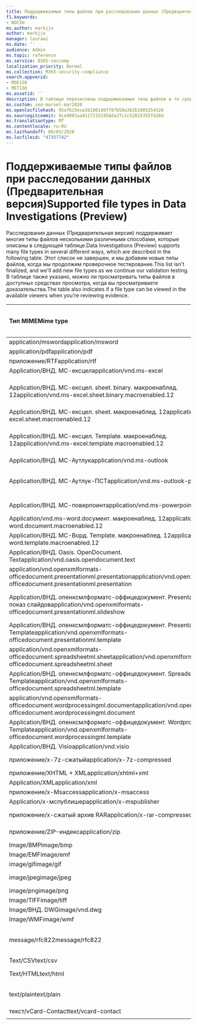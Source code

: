 ```yaml
---
title: Поддерживаемые типы файлов при расследовании данных (Предварительная версия)
f1.keywords:
- NOCSH
ms.author: markjjo
author: markjjo
manager: laurawi
ms.date: ''
audience: Admin
ms.topic: reference
ms.service: O365-seccomp
localization_priority: Normal
ms.collection: M365-security-compliance
search.appverid:
- MOE150
- MET150
ms.assetid: ''
description: В таблице перечислены поддерживаемые типы файлов и те средства просмотра, которые они могут просматривать при расследовании данных (Предварительная версия).
ms.custom: seo-marvel-mar2020
ms.openlocfilehash: 95af625ece261061d6f797b50a382b1905254326
ms.sourcegitcommit: 9ce9001aa41172152458da27c1c52825355f426d
ms.translationtype: MT
ms.contentlocale: ru-RU
ms.lasthandoff: 09/03/2020
ms.locfileid: "47357742"
---
```

# <a name="supported-file-types-in-data-investigations-preview"></a><span data-ttu-id="8cfae-103">Поддерживаемые типы файлов при расследовании данных (Предварительная версия)</span><span class="sxs-lookup"><span data-stu-id="8cfae-103">Supported file types in Data Investigations (Preview)</span></span>

<span data-ttu-id="8cfae-104">Расследования данных (Предварительная версия) поддерживает многие типы файлов несколькими различными способами, которые описаны в следующей таблице.</span><span class="sxs-lookup"><span data-stu-id="8cfae-104">Data Investigations (Preview) supports many file types in several different ways, which are described in the following table.</span></span> <span data-ttu-id="8cfae-105">Этот список не завершен, и мы добавим новые типы файлов, когда мы продолжим проверочное тестирование.</span><span class="sxs-lookup"><span data-stu-id="8cfae-105">This list isn't finalized, and we'll add new file types as we continue our validation testing.</span></span> <span data-ttu-id="8cfae-106">В таблице также указано, можно ли просматривать типы файлов в доступных средствах просмотра, когда вы просматриваете доказательства.</span><span class="sxs-lookup"><span data-stu-id="8cfae-106">The table also indicates if a file type can be viewed in the available viewers when you're reviewing evidence.</span></span>

| <span data-ttu-id="8cfae-107">Тип MIME</span><span class="sxs-lookup"><span data-stu-id="8cfae-107">Mime type</span></span> | <span data-ttu-id="8cfae-108">Класс File</span><span class="sxs-lookup"><span data-stu-id="8cfae-108">File class</span></span> | <span data-ttu-id="8cfae-109">Встроенное средство просмотра</span><span class="sxs-lookup"><span data-stu-id="8cfae-109">Native viewer</span></span> | <span data-ttu-id="8cfae-110">Средство просмотра текста</span><span class="sxs-lookup"><span data-stu-id="8cfae-110">Text viewer</span></span> | <span data-ttu-id="8cfae-111">Средство просмотра примечаний</span><span class="sxs-lookup"><span data-stu-id="8cfae-111">Annotate viewer</span></span> | <span data-ttu-id="8cfae-112">Извлечение контейнера</span><span class="sxs-lookup"><span data-stu-id="8cfae-112">Container extraction</span></span> | <span data-ttu-id="8cfae-113">Расширения</span><span class="sxs-lookup"><span data-stu-id="8cfae-113">Extensions</span></span> |
| :- | :- | :- | :- | :- | :- | :- |
| <span data-ttu-id="8cfae-114">application/msword</span><span class="sxs-lookup"><span data-stu-id="8cfae-114">application/msword</span></span> | <span data-ttu-id="8cfae-115">Документ</span><span class="sxs-lookup"><span data-stu-id="8cfae-115">Document</span></span> | <span data-ttu-id="8cfae-116">Да</span><span class="sxs-lookup"><span data-stu-id="8cfae-116">Yes</span></span> | <span data-ttu-id="8cfae-117">Да</span><span class="sxs-lookup"><span data-stu-id="8cfae-117">Yes</span></span> | <span data-ttu-id="8cfae-118">Да</span><span class="sxs-lookup"><span data-stu-id="8cfae-118">Yes</span></span> | <span data-ttu-id="8cfae-119">Нет</span><span class="sxs-lookup"><span data-stu-id="8cfae-119">No</span></span> | <span data-ttu-id="8cfae-120">. doc;. dat</span><span class="sxs-lookup"><span data-stu-id="8cfae-120">.doc; .dat</span></span> |
| <span data-ttu-id="8cfae-121">application/pdf</span><span class="sxs-lookup"><span data-stu-id="8cfae-121">application/pdf</span></span> | <span data-ttu-id="8cfae-122">Документ</span><span class="sxs-lookup"><span data-stu-id="8cfae-122">Document</span></span> | <span data-ttu-id="8cfae-123">Да</span><span class="sxs-lookup"><span data-stu-id="8cfae-123">Yes</span></span> | <span data-ttu-id="8cfae-124">Да</span><span class="sxs-lookup"><span data-stu-id="8cfae-124">Yes</span></span> | <span data-ttu-id="8cfae-125">Да</span><span class="sxs-lookup"><span data-stu-id="8cfae-125">Yes</span></span> | <span data-ttu-id="8cfae-126">Нет</span><span class="sxs-lookup"><span data-stu-id="8cfae-126">No</span></span> | <span data-ttu-id="8cfae-127">PDF</span><span class="sxs-lookup"><span data-stu-id="8cfae-127">.pdf</span></span> |
| <span data-ttu-id="8cfae-128">приложение/RTF</span><span class="sxs-lookup"><span data-stu-id="8cfae-128">application/rtf</span></span> | <span data-ttu-id="8cfae-129">Документ</span><span class="sxs-lookup"><span data-stu-id="8cfae-129">Document</span></span> | <span data-ttu-id="8cfae-130">Да</span><span class="sxs-lookup"><span data-stu-id="8cfae-130">Yes</span></span> | <span data-ttu-id="8cfae-131">Да</span><span class="sxs-lookup"><span data-stu-id="8cfae-131">Yes</span></span> | <span data-ttu-id="8cfae-132">Да</span><span class="sxs-lookup"><span data-stu-id="8cfae-132">Yes</span></span> | <span data-ttu-id="8cfae-133">Нет</span><span class="sxs-lookup"><span data-stu-id="8cfae-133">No</span></span> | <span data-ttu-id="8cfae-134">RTF;. гостей</span><span class="sxs-lookup"><span data-stu-id="8cfae-134">.rtf;.doc</span></span> |
| <span data-ttu-id="8cfae-135">Application/ВНД. МС-ексцел</span><span class="sxs-lookup"><span data-stu-id="8cfae-135">application/vnd.ms-excel</span></span> | <span data-ttu-id="8cfae-136">Документ</span><span class="sxs-lookup"><span data-stu-id="8cfae-136">Document</span></span> | <span data-ttu-id="8cfae-137">Да</span><span class="sxs-lookup"><span data-stu-id="8cfae-137">Yes</span></span> | <span data-ttu-id="8cfae-138">Да</span><span class="sxs-lookup"><span data-stu-id="8cfae-138">Yes</span></span> | <span data-ttu-id="8cfae-139">Да</span><span class="sxs-lookup"><span data-stu-id="8cfae-139">Yes</span></span> | <span data-ttu-id="8cfae-140">Нет</span><span class="sxs-lookup"><span data-stu-id="8cfae-140">No</span></span> | <span data-ttu-id="8cfae-141">XLS; dat</span><span class="sxs-lookup"><span data-stu-id="8cfae-141">.xls; .dat</span></span> |
| <span data-ttu-id="8cfae-142">Application/ВНД. МС-ексцел. sheet. binary. макроенаблед. 12</span><span class="sxs-lookup"><span data-stu-id="8cfae-142">application/vnd.ms-excel.sheet.binary.macroenabled.12</span></span> | <span data-ttu-id="8cfae-143">Производительность и формат открытого документа</span><span class="sxs-lookup"><span data-stu-id="8cfae-143">Productivity / Open Document Format</span></span> | <span data-ttu-id="8cfae-144">Да</span><span class="sxs-lookup"><span data-stu-id="8cfae-144">Yes</span></span> | <span data-ttu-id="8cfae-145">Да</span><span class="sxs-lookup"><span data-stu-id="8cfae-145">Yes</span></span> | <span data-ttu-id="8cfae-146">Нет</span><span class="sxs-lookup"><span data-stu-id="8cfae-146">No</span></span> | <span data-ttu-id="8cfae-147">Нет</span><span class="sxs-lookup"><span data-stu-id="8cfae-147">No</span></span> | <span data-ttu-id="8cfae-148">. xlsb</span><span class="sxs-lookup"><span data-stu-id="8cfae-148">.xlsb</span></span> |
| <span data-ttu-id="8cfae-149">Application/ВНД. МС-ексцел. sheet. макроенаблед. 12</span><span class="sxs-lookup"><span data-stu-id="8cfae-149">application/vnd.ms-excel.sheet.macroenabled.12</span></span> | <span data-ttu-id="8cfae-150">Документ</span><span class="sxs-lookup"><span data-stu-id="8cfae-150">Document</span></span> | <span data-ttu-id="8cfae-151">Да</span><span class="sxs-lookup"><span data-stu-id="8cfae-151">Yes</span></span> | <span data-ttu-id="8cfae-152">Да</span><span class="sxs-lookup"><span data-stu-id="8cfae-152">Yes</span></span> | <span data-ttu-id="8cfae-153">Да</span><span class="sxs-lookup"><span data-stu-id="8cfae-153">Yes</span></span> | <span data-ttu-id="8cfae-154">Нет</span><span class="sxs-lookup"><span data-stu-id="8cfae-154">No</span></span> | <span data-ttu-id="8cfae-155">. xlsm</span><span class="sxs-lookup"><span data-stu-id="8cfae-155">.xlsm</span></span> |
| <span data-ttu-id="8cfae-156">Application/ВНД. МС-ексцел. Template. макроенаблед. 12</span><span class="sxs-lookup"><span data-stu-id="8cfae-156">application/vnd.ms-excel.template.macroenabled.12</span></span> | <span data-ttu-id="8cfae-157">Производительность и формат открытого документа</span><span class="sxs-lookup"><span data-stu-id="8cfae-157">Productivity / Open Document Format</span></span> | <span data-ttu-id="8cfae-158">Нет</span><span class="sxs-lookup"><span data-stu-id="8cfae-158">No</span></span> | <span data-ttu-id="8cfae-159">Да</span><span class="sxs-lookup"><span data-stu-id="8cfae-159">Yes</span></span> | <span data-ttu-id="8cfae-160">Нет</span><span class="sxs-lookup"><span data-stu-id="8cfae-160">No</span></span> | <span data-ttu-id="8cfae-161">Нет</span><span class="sxs-lookup"><span data-stu-id="8cfae-161">No</span></span> | <span data-ttu-id="8cfae-162">. xltm</span><span class="sxs-lookup"><span data-stu-id="8cfae-162">.xltm</span></span> |
| <span data-ttu-id="8cfae-163">Application/ВНД. МС-Аутлук</span><span class="sxs-lookup"><span data-stu-id="8cfae-163">application/vnd.ms-outlook</span></span> | <span data-ttu-id="8cfae-164">Эффективность</span><span class="sxs-lookup"><span data-stu-id="8cfae-164">Productivity</span></span> | <span data-ttu-id="8cfae-165">Нет</span><span class="sxs-lookup"><span data-stu-id="8cfae-165">No</span></span> | <span data-ttu-id="8cfae-166">Нет</span><span class="sxs-lookup"><span data-stu-id="8cfae-166">No</span></span> | <span data-ttu-id="8cfae-167">Нет</span><span class="sxs-lookup"><span data-stu-id="8cfae-167">No</span></span> | <span data-ttu-id="8cfae-168">Нет</span><span class="sxs-lookup"><span data-stu-id="8cfae-168">No</span></span> | <span data-ttu-id="8cfae-169">. MSG</span><span class="sxs-lookup"><span data-stu-id="8cfae-169">.msg</span></span> |
| <span data-ttu-id="8cfae-170">Application/ВНД. МС-Аутлук-ПСТ</span><span class="sxs-lookup"><span data-stu-id="8cfae-170">application/vnd.ms-outlook-pst</span></span> | <span data-ttu-id="8cfae-171">Производительность и совместная работа</span><span class="sxs-lookup"><span data-stu-id="8cfae-171">Productivity / Collaboration</span></span> | <span data-ttu-id="8cfae-172">Нет</span><span class="sxs-lookup"><span data-stu-id="8cfae-172">No</span></span> | <span data-ttu-id="8cfae-173">Нет</span><span class="sxs-lookup"><span data-stu-id="8cfae-173">No</span></span> | <span data-ttu-id="8cfae-174">Нет</span><span class="sxs-lookup"><span data-stu-id="8cfae-174">No</span></span> | <span data-ttu-id="8cfae-175">Да</span><span class="sxs-lookup"><span data-stu-id="8cfae-175">Yes</span></span> | <span data-ttu-id="8cfae-176">PST-файл</span><span class="sxs-lookup"><span data-stu-id="8cfae-176">.pst</span></span> |
| <span data-ttu-id="8cfae-177">Application/ВНД. МС-поверпоинт</span><span class="sxs-lookup"><span data-stu-id="8cfae-177">application/vnd.ms-powerpoint</span></span> | <span data-ttu-id="8cfae-178">Документ</span><span class="sxs-lookup"><span data-stu-id="8cfae-178">Document</span></span> | <span data-ttu-id="8cfae-179">Да</span><span class="sxs-lookup"><span data-stu-id="8cfae-179">Yes</span></span> | <span data-ttu-id="8cfae-180">Да</span><span class="sxs-lookup"><span data-stu-id="8cfae-180">Yes</span></span> | <span data-ttu-id="8cfae-181">Да</span><span class="sxs-lookup"><span data-stu-id="8cfae-181">Yes</span></span> | <span data-ttu-id="8cfae-182">Нет</span><span class="sxs-lookup"><span data-stu-id="8cfae-182">No</span></span> | <span data-ttu-id="8cfae-183">PPT; PPS;. Pot</span><span class="sxs-lookup"><span data-stu-id="8cfae-183">.ppt; .pps;.pot</span></span> |
| <span data-ttu-id="8cfae-184">Application/vnd.ms-word.docумент. макроенаблед. 12</span><span class="sxs-lookup"><span data-stu-id="8cfae-184">application/vnd.ms-word.document.macroenabled.12</span></span> | <span data-ttu-id="8cfae-185">Документ</span><span class="sxs-lookup"><span data-stu-id="8cfae-185">Document</span></span> | <span data-ttu-id="8cfae-186">Да</span><span class="sxs-lookup"><span data-stu-id="8cfae-186">Yes</span></span> | <span data-ttu-id="8cfae-187">Да</span><span class="sxs-lookup"><span data-stu-id="8cfae-187">Yes</span></span> | <span data-ttu-id="8cfae-188">Да</span><span class="sxs-lookup"><span data-stu-id="8cfae-188">Yes</span></span> | <span data-ttu-id="8cfae-189">Нет</span><span class="sxs-lookup"><span data-stu-id="8cfae-189">No</span></span> | <span data-ttu-id="8cfae-190">DOCM</span><span class="sxs-lookup"><span data-stu-id="8cfae-190">.docm</span></span> |
| <span data-ttu-id="8cfae-191">Application/ВНД. МС-Ворд. Template. макроенаблед. 12</span><span class="sxs-lookup"><span data-stu-id="8cfae-191">application/vnd.ms-word.template.macroenabled.12</span></span> | <span data-ttu-id="8cfae-192">Документ</span><span class="sxs-lookup"><span data-stu-id="8cfae-192">Document</span></span> | <span data-ttu-id="8cfae-193">Да</span><span class="sxs-lookup"><span data-stu-id="8cfae-193">Yes</span></span> | <span data-ttu-id="8cfae-194">Да</span><span class="sxs-lookup"><span data-stu-id="8cfae-194">Yes</span></span> | <span data-ttu-id="8cfae-195">Да</span><span class="sxs-lookup"><span data-stu-id="8cfae-195">Yes</span></span> | <span data-ttu-id="8cfae-196">Нет</span><span class="sxs-lookup"><span data-stu-id="8cfae-196">No</span></span> | <span data-ttu-id="8cfae-197">. dotm</span><span class="sxs-lookup"><span data-stu-id="8cfae-197">.dotm</span></span> |
| <span data-ttu-id="8cfae-198">Application/ВНД. Oasis. OpenDocument. Text</span><span class="sxs-lookup"><span data-stu-id="8cfae-198">application/vnd.oasis.opendocument.text</span></span> | <span data-ttu-id="8cfae-199">Документ</span><span class="sxs-lookup"><span data-stu-id="8cfae-199">Document</span></span> | <span data-ttu-id="8cfae-200">Да</span><span class="sxs-lookup"><span data-stu-id="8cfae-200">Yes</span></span> | <span data-ttu-id="8cfae-201">Да</span><span class="sxs-lookup"><span data-stu-id="8cfae-201">Yes</span></span> | <span data-ttu-id="8cfae-202">Да</span><span class="sxs-lookup"><span data-stu-id="8cfae-202">Yes</span></span> | <span data-ttu-id="8cfae-203">Нет</span><span class="sxs-lookup"><span data-stu-id="8cfae-203">No</span></span> | <span data-ttu-id="8cfae-204">Detection</span><span class="sxs-lookup"><span data-stu-id="8cfae-204">.odt;</span></span>  |
| <span data-ttu-id="8cfae-205">application/vnd.openxmlformats-officedocument.presentationml.presentation</span><span class="sxs-lookup"><span data-stu-id="8cfae-205">application/vnd.openxmlformats-officedocument.presentationml.presentation</span></span> | <span data-ttu-id="8cfae-206">Документ</span><span class="sxs-lookup"><span data-stu-id="8cfae-206">Document</span></span> | <span data-ttu-id="8cfae-207">Да</span><span class="sxs-lookup"><span data-stu-id="8cfae-207">Yes</span></span> | <span data-ttu-id="8cfae-208">Да</span><span class="sxs-lookup"><span data-stu-id="8cfae-208">Yes</span></span> | <span data-ttu-id="8cfae-209">Да</span><span class="sxs-lookup"><span data-stu-id="8cfae-209">Yes</span></span> | <span data-ttu-id="8cfae-210">Нет</span><span class="sxs-lookup"><span data-stu-id="8cfae-210">No</span></span> | <span data-ttu-id="8cfae-211">PPTX</span><span class="sxs-lookup"><span data-stu-id="8cfae-211">.pptx</span></span> |
| <span data-ttu-id="8cfae-212">Application/ВНД. опенксмлформатс-оффицедокумент. PresentationML. показ слайдов</span><span class="sxs-lookup"><span data-stu-id="8cfae-212">application/vnd.openxmlformats-officedocument.presentationml.slideshow</span></span> | <span data-ttu-id="8cfae-213">Производительность и формат открытого документа</span><span class="sxs-lookup"><span data-stu-id="8cfae-213">Productivity / Open Document Format</span></span> | <span data-ttu-id="8cfae-214">Да</span><span class="sxs-lookup"><span data-stu-id="8cfae-214">Yes</span></span> | <span data-ttu-id="8cfae-215">Да</span><span class="sxs-lookup"><span data-stu-id="8cfae-215">Yes</span></span> | <span data-ttu-id="8cfae-216">Да</span><span class="sxs-lookup"><span data-stu-id="8cfae-216">Yes</span></span> | <span data-ttu-id="8cfae-217">Нет</span><span class="sxs-lookup"><span data-stu-id="8cfae-217">No</span></span> | <span data-ttu-id="8cfae-218">. ppsx</span><span class="sxs-lookup"><span data-stu-id="8cfae-218">.ppsx</span></span> |
| <span data-ttu-id="8cfae-219">Application/ВНД. опенксмлформатс-оффицедокумент. PresentationML. Template</span><span class="sxs-lookup"><span data-stu-id="8cfae-219">application/vnd.openxmlformats-officedocument.presentationml.template</span></span> | <span data-ttu-id="8cfae-220">Документ</span><span class="sxs-lookup"><span data-stu-id="8cfae-220">Document</span></span> | <span data-ttu-id="8cfae-221">Да</span><span class="sxs-lookup"><span data-stu-id="8cfae-221">Yes</span></span> | <span data-ttu-id="8cfae-222">Да</span><span class="sxs-lookup"><span data-stu-id="8cfae-222">Yes</span></span> | <span data-ttu-id="8cfae-223">Да</span><span class="sxs-lookup"><span data-stu-id="8cfae-223">Yes</span></span> | <span data-ttu-id="8cfae-224">Нет</span><span class="sxs-lookup"><span data-stu-id="8cfae-224">No</span></span> | <span data-ttu-id="8cfae-225">. potx</span><span class="sxs-lookup"><span data-stu-id="8cfae-225">.potx</span></span> |
| <span data-ttu-id="8cfae-226">application/vnd.openxmlformats-officedocument.spreadsheetml.sheet</span><span class="sxs-lookup"><span data-stu-id="8cfae-226">application/vnd.openxmlformats-officedocument.spreadsheetml.sheet</span></span> | <span data-ttu-id="8cfae-227">Документ</span><span class="sxs-lookup"><span data-stu-id="8cfae-227">Document</span></span> | <span data-ttu-id="8cfae-228">Да</span><span class="sxs-lookup"><span data-stu-id="8cfae-228">Yes</span></span> | <span data-ttu-id="8cfae-229">Да</span><span class="sxs-lookup"><span data-stu-id="8cfae-229">Yes</span></span> | <span data-ttu-id="8cfae-230">Да</span><span class="sxs-lookup"><span data-stu-id="8cfae-230">Yes</span></span> | <span data-ttu-id="8cfae-231">Нет</span><span class="sxs-lookup"><span data-stu-id="8cfae-231">No</span></span> | <span data-ttu-id="8cfae-232">XLSX</span><span class="sxs-lookup"><span data-stu-id="8cfae-232">.xlsx</span></span> |
| <span data-ttu-id="8cfae-233">Application/ВНД. опенксмлформатс-оффицедокумент. SpreadsheetML. Template</span><span class="sxs-lookup"><span data-stu-id="8cfae-233">application/vnd.openxmlformats-officedocument.spreadsheetml.template</span></span> | <span data-ttu-id="8cfae-234">Документ</span><span class="sxs-lookup"><span data-stu-id="8cfae-234">Document</span></span> | <span data-ttu-id="8cfae-235">Да</span><span class="sxs-lookup"><span data-stu-id="8cfae-235">Yes</span></span> | <span data-ttu-id="8cfae-236">Да</span><span class="sxs-lookup"><span data-stu-id="8cfae-236">Yes</span></span> | <span data-ttu-id="8cfae-237">Да</span><span class="sxs-lookup"><span data-stu-id="8cfae-237">Yes</span></span> | <span data-ttu-id="8cfae-238">Нет</span><span class="sxs-lookup"><span data-stu-id="8cfae-238">No</span></span> | <span data-ttu-id="8cfae-239">. xltx</span><span class="sxs-lookup"><span data-stu-id="8cfae-239">.xltx</span></span> |
| <span data-ttu-id="8cfae-240">application/vnd.openxmlformats-officedocument.wordprocessingml.document</span><span class="sxs-lookup"><span data-stu-id="8cfae-240">application/vnd.openxmlformats-officedocument.wordprocessingml.document</span></span> | <span data-ttu-id="8cfae-241">Документ</span><span class="sxs-lookup"><span data-stu-id="8cfae-241">Document</span></span> | <span data-ttu-id="8cfae-242">Да</span><span class="sxs-lookup"><span data-stu-id="8cfae-242">Yes</span></span> | <span data-ttu-id="8cfae-243">Да</span><span class="sxs-lookup"><span data-stu-id="8cfae-243">Yes</span></span> | <span data-ttu-id="8cfae-244">Да</span><span class="sxs-lookup"><span data-stu-id="8cfae-244">Yes</span></span> | <span data-ttu-id="8cfae-245">Нет</span><span class="sxs-lookup"><span data-stu-id="8cfae-245">No</span></span> | <span data-ttu-id="8cfae-246">DOCX</span><span class="sxs-lookup"><span data-stu-id="8cfae-246">.docx</span></span> |
| <span data-ttu-id="8cfae-247">Application/ВНД. опенксмлформатс-оффицедокумент. WordprocessingML. Template</span><span class="sxs-lookup"><span data-stu-id="8cfae-247">application/vnd.openxmlformats-officedocument.wordprocessingml.template</span></span> | <span data-ttu-id="8cfae-248">Документ</span><span class="sxs-lookup"><span data-stu-id="8cfae-248">Document</span></span> | <span data-ttu-id="8cfae-249">Да</span><span class="sxs-lookup"><span data-stu-id="8cfae-249">Yes</span></span> | <span data-ttu-id="8cfae-250">Да</span><span class="sxs-lookup"><span data-stu-id="8cfae-250">Yes</span></span> | <span data-ttu-id="8cfae-251">Да</span><span class="sxs-lookup"><span data-stu-id="8cfae-251">Yes</span></span> | <span data-ttu-id="8cfae-252">Нет</span><span class="sxs-lookup"><span data-stu-id="8cfae-252">No</span></span> | <span data-ttu-id="8cfae-253">. dotx</span><span class="sxs-lookup"><span data-stu-id="8cfae-253">.dotx</span></span> |
| <span data-ttu-id="8cfae-254">Application/ВНД. Visio</span><span class="sxs-lookup"><span data-stu-id="8cfae-254">application/vnd.visio</span></span> | <span data-ttu-id="8cfae-255">Документ</span><span class="sxs-lookup"><span data-stu-id="8cfae-255">Document</span></span> | <span data-ttu-id="8cfae-256">Да</span><span class="sxs-lookup"><span data-stu-id="8cfae-256">Yes</span></span> | <span data-ttu-id="8cfae-257">Да</span><span class="sxs-lookup"><span data-stu-id="8cfae-257">Yes</span></span> | <span data-ttu-id="8cfae-258">Да</span><span class="sxs-lookup"><span data-stu-id="8cfae-258">Yes</span></span> | <span data-ttu-id="8cfae-259">Нет</span><span class="sxs-lookup"><span data-stu-id="8cfae-259">No</span></span> | <span data-ttu-id="8cfae-260">. VSD</span><span class="sxs-lookup"><span data-stu-id="8cfae-260">.vsd</span></span> |
| <span data-ttu-id="8cfae-261">приложение/x-7z-сжатый</span><span class="sxs-lookup"><span data-stu-id="8cfae-261">application/x-7z-compressed</span></span> | <span data-ttu-id="8cfae-262">Архив/контейнер</span><span class="sxs-lookup"><span data-stu-id="8cfae-262">Archive / Container</span></span> | <span data-ttu-id="8cfae-263">Нет</span><span class="sxs-lookup"><span data-stu-id="8cfae-263">No</span></span> | <span data-ttu-id="8cfae-264">Нет</span><span class="sxs-lookup"><span data-stu-id="8cfae-264">No</span></span> | <span data-ttu-id="8cfae-265">Нет</span><span class="sxs-lookup"><span data-stu-id="8cfae-265">No</span></span> | <span data-ttu-id="8cfae-266">Да</span><span class="sxs-lookup"><span data-stu-id="8cfae-266">Yes</span></span> | <span data-ttu-id="8cfae-267">.7z</span><span class="sxs-lookup"><span data-stu-id="8cfae-267">.7z</span></span> |
| <span data-ttu-id="8cfae-268">приложение/XHTML + XML</span><span class="sxs-lookup"><span data-stu-id="8cfae-268">application/xhtml+xml</span></span> | <span data-ttu-id="8cfae-269">Документ</span><span class="sxs-lookup"><span data-stu-id="8cfae-269">Document</span></span> | <span data-ttu-id="8cfae-270">Да</span><span class="sxs-lookup"><span data-stu-id="8cfae-270">Yes</span></span> | <span data-ttu-id="8cfae-271">Да</span><span class="sxs-lookup"><span data-stu-id="8cfae-271">Yes</span></span> | <span data-ttu-id="8cfae-272">Да</span><span class="sxs-lookup"><span data-stu-id="8cfae-272">Yes</span></span> | <span data-ttu-id="8cfae-273">Нет</span><span class="sxs-lookup"><span data-stu-id="8cfae-273">No</span></span> | <span data-ttu-id="8cfae-274">. XHTML</span><span class="sxs-lookup"><span data-stu-id="8cfae-274">.xhtml</span></span> |
| <span data-ttu-id="8cfae-275">Application/XML</span><span class="sxs-lookup"><span data-stu-id="8cfae-275">application/xml</span></span> | <span data-ttu-id="8cfae-276">Документ</span><span class="sxs-lookup"><span data-stu-id="8cfae-276">Document</span></span> | <span data-ttu-id="8cfae-277">Да</span><span class="sxs-lookup"><span data-stu-id="8cfae-277">Yes</span></span> | <span data-ttu-id="8cfae-278">Да</span><span class="sxs-lookup"><span data-stu-id="8cfae-278">Yes</span></span> | <span data-ttu-id="8cfae-279">Да</span><span class="sxs-lookup"><span data-stu-id="8cfae-279">Yes</span></span> | <span data-ttu-id="8cfae-280">Нет</span><span class="sxs-lookup"><span data-stu-id="8cfae-280">No</span></span> | <span data-ttu-id="8cfae-281">. XML</span><span class="sxs-lookup"><span data-stu-id="8cfae-281">.xml</span></span> |
| <span data-ttu-id="8cfae-282">приложение/x-Msaccess</span><span class="sxs-lookup"><span data-stu-id="8cfae-282">application/x-msaccess</span></span> | <span data-ttu-id="8cfae-283">Документ</span><span class="sxs-lookup"><span data-stu-id="8cfae-283">Document</span></span> | <span data-ttu-id="8cfae-284">Да</span><span class="sxs-lookup"><span data-stu-id="8cfae-284">Yes</span></span> | <span data-ttu-id="8cfae-285">Да</span><span class="sxs-lookup"><span data-stu-id="8cfae-285">Yes</span></span> | <span data-ttu-id="8cfae-286">Да</span><span class="sxs-lookup"><span data-stu-id="8cfae-286">Yes</span></span> | <span data-ttu-id="8cfae-287">Нет</span><span class="sxs-lookup"><span data-stu-id="8cfae-287">No</span></span> | <span data-ttu-id="8cfae-288">. mdb</span><span class="sxs-lookup"><span data-stu-id="8cfae-288">.mdb</span></span> |
| <span data-ttu-id="8cfae-289">Application/x-мспублишер</span><span class="sxs-lookup"><span data-stu-id="8cfae-289">application/x-mspublisher</span></span> | <span data-ttu-id="8cfae-290">Документ</span><span class="sxs-lookup"><span data-stu-id="8cfae-290">Document</span></span> | <span data-ttu-id="8cfae-291">Да</span><span class="sxs-lookup"><span data-stu-id="8cfae-291">Yes</span></span> | <span data-ttu-id="8cfae-292">Да</span><span class="sxs-lookup"><span data-stu-id="8cfae-292">Yes</span></span> | <span data-ttu-id="8cfae-293">Да</span><span class="sxs-lookup"><span data-stu-id="8cfae-293">Yes</span></span> | <span data-ttu-id="8cfae-294">Нет</span><span class="sxs-lookup"><span data-stu-id="8cfae-294">No</span></span> | <span data-ttu-id="8cfae-295">. pub</span><span class="sxs-lookup"><span data-stu-id="8cfae-295">.pub</span></span> |
| <span data-ttu-id="8cfae-296">приложение/x-сжатый архив RAR</span><span class="sxs-lookup"><span data-stu-id="8cfae-296">application/x-rar-compressed</span></span> | <span data-ttu-id="8cfae-297">Архив/контейнер</span><span class="sxs-lookup"><span data-stu-id="8cfae-297">Archive / Container</span></span> | <span data-ttu-id="8cfae-298">Нет</span><span class="sxs-lookup"><span data-stu-id="8cfae-298">No</span></span> | <span data-ttu-id="8cfae-299">Нет</span><span class="sxs-lookup"><span data-stu-id="8cfae-299">No</span></span> | <span data-ttu-id="8cfae-300">Нет</span><span class="sxs-lookup"><span data-stu-id="8cfae-300">No</span></span> | <span data-ttu-id="8cfae-301">Да</span><span class="sxs-lookup"><span data-stu-id="8cfae-301">Yes</span></span> | <span data-ttu-id="8cfae-302">. rar</span><span class="sxs-lookup"><span data-stu-id="8cfae-302">.rar</span></span> |
| <span data-ttu-id="8cfae-303">приложение/ZIP-индекс</span><span class="sxs-lookup"><span data-stu-id="8cfae-303">application/zip</span></span> | <span data-ttu-id="8cfae-304">Архив/контейнер</span><span class="sxs-lookup"><span data-stu-id="8cfae-304">Archive / Container</span></span> | <span data-ttu-id="8cfae-305">Нет</span><span class="sxs-lookup"><span data-stu-id="8cfae-305">No</span></span> | <span data-ttu-id="8cfae-306">Нет</span><span class="sxs-lookup"><span data-stu-id="8cfae-306">No</span></span> | <span data-ttu-id="8cfae-307">Нет</span><span class="sxs-lookup"><span data-stu-id="8cfae-307">No</span></span> | <span data-ttu-id="8cfae-308">Да</span><span class="sxs-lookup"><span data-stu-id="8cfae-308">Yes</span></span> | <span data-ttu-id="8cfae-309">ZIP</span><span class="sxs-lookup"><span data-stu-id="8cfae-309">.zip</span></span> |
| <span data-ttu-id="8cfae-310">Image/BMP</span><span class="sxs-lookup"><span data-stu-id="8cfae-310">image/bmp</span></span> | <span data-ttu-id="8cfae-311">Изображение</span><span class="sxs-lookup"><span data-stu-id="8cfae-311">Image</span></span> | <span data-ttu-id="8cfae-312">Да</span><span class="sxs-lookup"><span data-stu-id="8cfae-312">Yes</span></span> | <span data-ttu-id="8cfae-313">Да</span><span class="sxs-lookup"><span data-stu-id="8cfae-313">Yes</span></span> | <span data-ttu-id="8cfae-314">Да</span><span class="sxs-lookup"><span data-stu-id="8cfae-314">Yes</span></span> | <span data-ttu-id="8cfae-315">Нет</span><span class="sxs-lookup"><span data-stu-id="8cfae-315">No</span></span> | <span data-ttu-id="8cfae-316">BMP</span><span class="sxs-lookup"><span data-stu-id="8cfae-316">.bmp</span></span> |
| <span data-ttu-id="8cfae-317">Image/EMF</span><span class="sxs-lookup"><span data-stu-id="8cfae-317">image/emf</span></span> | <span data-ttu-id="8cfae-318">Изображение</span><span class="sxs-lookup"><span data-stu-id="8cfae-318">Image</span></span> | <span data-ttu-id="8cfae-319">Да</span><span class="sxs-lookup"><span data-stu-id="8cfae-319">Yes</span></span> | <span data-ttu-id="8cfae-320">Да</span><span class="sxs-lookup"><span data-stu-id="8cfae-320">Yes</span></span> | <span data-ttu-id="8cfae-321">Да</span><span class="sxs-lookup"><span data-stu-id="8cfae-321">Yes</span></span> | <span data-ttu-id="8cfae-322">Нет</span><span class="sxs-lookup"><span data-stu-id="8cfae-322">No</span></span> | <span data-ttu-id="8cfae-323">EMF</span><span class="sxs-lookup"><span data-stu-id="8cfae-323">.emf</span></span> |
| <span data-ttu-id="8cfae-324">image/gif</span><span class="sxs-lookup"><span data-stu-id="8cfae-324">image/gif</span></span> | <span data-ttu-id="8cfae-325">Документ</span><span class="sxs-lookup"><span data-stu-id="8cfae-325">Document</span></span> | <span data-ttu-id="8cfae-326">Да</span><span class="sxs-lookup"><span data-stu-id="8cfae-326">Yes</span></span> | <span data-ttu-id="8cfae-327">Да</span><span class="sxs-lookup"><span data-stu-id="8cfae-327">Yes</span></span> | <span data-ttu-id="8cfae-328">Да</span><span class="sxs-lookup"><span data-stu-id="8cfae-328">Yes</span></span> | <span data-ttu-id="8cfae-329">Нет</span><span class="sxs-lookup"><span data-stu-id="8cfae-329">No</span></span> | <span data-ttu-id="8cfae-330">GIF</span><span class="sxs-lookup"><span data-stu-id="8cfae-330">.gif</span></span> |
| <span data-ttu-id="8cfae-331">image/jpeg</span><span class="sxs-lookup"><span data-stu-id="8cfae-331">image/jpeg</span></span> | <span data-ttu-id="8cfae-332">Изображение</span><span class="sxs-lookup"><span data-stu-id="8cfae-332">Image</span></span> | <span data-ttu-id="8cfae-333">Да</span><span class="sxs-lookup"><span data-stu-id="8cfae-333">Yes</span></span> | <span data-ttu-id="8cfae-334">Да</span><span class="sxs-lookup"><span data-stu-id="8cfae-334">Yes</span></span> | <span data-ttu-id="8cfae-335">Да</span><span class="sxs-lookup"><span data-stu-id="8cfae-335">Yes</span></span> | <span data-ttu-id="8cfae-336">Нет</span><span class="sxs-lookup"><span data-stu-id="8cfae-336">No</span></span> | <span data-ttu-id="8cfae-337">JPG;. JPEG;. dat;. жпгт</span><span class="sxs-lookup"><span data-stu-id="8cfae-337">.jpg; .jpeg; .dat;.jpgt</span></span> |
| <span data-ttu-id="8cfae-338">image/png</span><span class="sxs-lookup"><span data-stu-id="8cfae-338">image/png</span></span> | <span data-ttu-id="8cfae-339">Изображение</span><span class="sxs-lookup"><span data-stu-id="8cfae-339">Image</span></span> | <span data-ttu-id="8cfae-340">Да</span><span class="sxs-lookup"><span data-stu-id="8cfae-340">Yes</span></span> | <span data-ttu-id="8cfae-341">Да</span><span class="sxs-lookup"><span data-stu-id="8cfae-341">Yes</span></span> | <span data-ttu-id="8cfae-342">Да</span><span class="sxs-lookup"><span data-stu-id="8cfae-342">Yes</span></span> | <span data-ttu-id="8cfae-343">Нет</span><span class="sxs-lookup"><span data-stu-id="8cfae-343">No</span></span> | <span data-ttu-id="8cfae-344">PNG</span><span class="sxs-lookup"><span data-stu-id="8cfae-344">.png</span></span> |
| <span data-ttu-id="8cfae-345">Image/TIFF</span><span class="sxs-lookup"><span data-stu-id="8cfae-345">image/tiff</span></span> | <span data-ttu-id="8cfae-346">Изображение</span><span class="sxs-lookup"><span data-stu-id="8cfae-346">Image</span></span> | <span data-ttu-id="8cfae-347">Да</span><span class="sxs-lookup"><span data-stu-id="8cfae-347">Yes</span></span> | <span data-ttu-id="8cfae-348">Да</span><span class="sxs-lookup"><span data-stu-id="8cfae-348">Yes</span></span> | <span data-ttu-id="8cfae-349">Да</span><span class="sxs-lookup"><span data-stu-id="8cfae-349">Yes</span></span> | <span data-ttu-id="8cfae-350">Нет</span><span class="sxs-lookup"><span data-stu-id="8cfae-350">No</span></span> | <span data-ttu-id="8cfae-351">TIF</span><span class="sxs-lookup"><span data-stu-id="8cfae-351">.tif</span></span> |
| <span data-ttu-id="8cfae-352">Image/ВНД. DWG</span><span class="sxs-lookup"><span data-stu-id="8cfae-352">image/vnd.dwg</span></span> | <span data-ttu-id="8cfae-353">Документ</span><span class="sxs-lookup"><span data-stu-id="8cfae-353">Document</span></span> | <span data-ttu-id="8cfae-354">Да</span><span class="sxs-lookup"><span data-stu-id="8cfae-354">Yes</span></span> | <span data-ttu-id="8cfae-355">Да</span><span class="sxs-lookup"><span data-stu-id="8cfae-355">Yes</span></span> | <span data-ttu-id="8cfae-356">Да</span><span class="sxs-lookup"><span data-stu-id="8cfae-356">Yes</span></span> | <span data-ttu-id="8cfae-357">Нет</span><span class="sxs-lookup"><span data-stu-id="8cfae-357">No</span></span> | <span data-ttu-id="8cfae-358">. DWG;. DXF</span><span class="sxs-lookup"><span data-stu-id="8cfae-358">.dwg;.dxf;</span></span> |
| <span data-ttu-id="8cfae-359">Image/WMF</span><span class="sxs-lookup"><span data-stu-id="8cfae-359">image/wmf</span></span> | <span data-ttu-id="8cfae-360">Документ</span><span class="sxs-lookup"><span data-stu-id="8cfae-360">Document</span></span> | <span data-ttu-id="8cfae-361">Да</span><span class="sxs-lookup"><span data-stu-id="8cfae-361">Yes</span></span> | <span data-ttu-id="8cfae-362">Да</span><span class="sxs-lookup"><span data-stu-id="8cfae-362">Yes</span></span> | <span data-ttu-id="8cfae-363">Да</span><span class="sxs-lookup"><span data-stu-id="8cfae-363">Yes</span></span> | <span data-ttu-id="8cfae-364">Нет</span><span class="sxs-lookup"><span data-stu-id="8cfae-364">No</span></span> | <span data-ttu-id="8cfae-365">. WMF</span><span class="sxs-lookup"><span data-stu-id="8cfae-365">.wmf</span></span> |
| <span data-ttu-id="8cfae-366">message/rfc822</span><span class="sxs-lookup"><span data-stu-id="8cfae-366">message/rfc822</span></span> | <span data-ttu-id="8cfae-367">Производительность и совместная работа</span><span class="sxs-lookup"><span data-stu-id="8cfae-367">Productivity / Collaboration</span></span> | <span data-ttu-id="8cfae-368">Нет</span><span class="sxs-lookup"><span data-stu-id="8cfae-368">No</span></span> | <span data-ttu-id="8cfae-369">Нет</span><span class="sxs-lookup"><span data-stu-id="8cfae-369">No</span></span> | <span data-ttu-id="8cfae-370">Нет</span><span class="sxs-lookup"><span data-stu-id="8cfae-370">No</span></span> | <span data-ttu-id="8cfae-371">Нет</span><span class="sxs-lookup"><span data-stu-id="8cfae-371">No</span></span> | <span data-ttu-id="8cfae-372">EML</span><span class="sxs-lookup"><span data-stu-id="8cfae-372">.eml</span></span> |
| <span data-ttu-id="8cfae-373">Text/CSV</span><span class="sxs-lookup"><span data-stu-id="8cfae-373">text/csv</span></span> | <span data-ttu-id="8cfae-374">Документ</span><span class="sxs-lookup"><span data-stu-id="8cfae-374">Document</span></span> | <span data-ttu-id="8cfae-375">Да</span><span class="sxs-lookup"><span data-stu-id="8cfae-375">Yes</span></span> | <span data-ttu-id="8cfae-376">Да</span><span class="sxs-lookup"><span data-stu-id="8cfae-376">Yes</span></span> | <span data-ttu-id="8cfae-377">Да</span><span class="sxs-lookup"><span data-stu-id="8cfae-377">Yes</span></span> | <span data-ttu-id="8cfae-378">Нет</span><span class="sxs-lookup"><span data-stu-id="8cfae-378">No</span></span> | <span data-ttu-id="8cfae-379">CSV-файл</span><span class="sxs-lookup"><span data-stu-id="8cfae-379">.csv</span></span> |
| <span data-ttu-id="8cfae-380">Text/HTML</span><span class="sxs-lookup"><span data-stu-id="8cfae-380">text/html</span></span> | <span data-ttu-id="8cfae-381">Документ</span><span class="sxs-lookup"><span data-stu-id="8cfae-381">Document</span></span> | <span data-ttu-id="8cfae-382">Да</span><span class="sxs-lookup"><span data-stu-id="8cfae-382">Yes</span></span> | <span data-ttu-id="8cfae-383">Да</span><span class="sxs-lookup"><span data-stu-id="8cfae-383">Yes</span></span> | <span data-ttu-id="8cfae-384">Да</span><span class="sxs-lookup"><span data-stu-id="8cfae-384">Yes</span></span> | <span data-ttu-id="8cfae-385">Нет</span><span class="sxs-lookup"><span data-stu-id="8cfae-385">No</span></span> | <span data-ttu-id="8cfae-386">. HTML;. shtml; htm</span><span class="sxs-lookup"><span data-stu-id="8cfae-386">.html;.shtml; .htm</span></span> |
| <span data-ttu-id="8cfae-387">text/plain</span><span class="sxs-lookup"><span data-stu-id="8cfae-387">text/plain</span></span> | <span data-ttu-id="8cfae-388">Документ</span><span class="sxs-lookup"><span data-stu-id="8cfae-388">Document</span></span> | <span data-ttu-id="8cfae-389">Да</span><span class="sxs-lookup"><span data-stu-id="8cfae-389">Yes</span></span> | <span data-ttu-id="8cfae-390">Да</span><span class="sxs-lookup"><span data-stu-id="8cfae-390">Yes</span></span> | <span data-ttu-id="8cfae-391">Да</span><span class="sxs-lookup"><span data-stu-id="8cfae-391">Yes</span></span> | <span data-ttu-id="8cfae-392">Нет</span><span class="sxs-lookup"><span data-stu-id="8cfae-392">No</span></span> | <span data-ttu-id="8cfae-393">. txt;. CSS;. Con;. pl;. csv;. dat</span><span class="sxs-lookup"><span data-stu-id="8cfae-393">.txt; .css;.con; .pl; .csv; .dat</span></span> |
| <span data-ttu-id="8cfae-394">текст/vCard-Contact</span><span class="sxs-lookup"><span data-stu-id="8cfae-394">text/vcard-contact</span></span> | <span data-ttu-id="8cfae-395">Документ</span><span class="sxs-lookup"><span data-stu-id="8cfae-395">Document</span></span> | <span data-ttu-id="8cfae-396">Да</span><span class="sxs-lookup"><span data-stu-id="8cfae-396">Yes</span></span> | <span data-ttu-id="8cfae-397">Да</span><span class="sxs-lookup"><span data-stu-id="8cfae-397">Yes</span></span> | <span data-ttu-id="8cfae-398">Да</span><span class="sxs-lookup"><span data-stu-id="8cfae-398">Yes</span></span> | <span data-ttu-id="8cfae-399">Нет</span><span class="sxs-lookup"><span data-stu-id="8cfae-399">No</span></span> | <span data-ttu-id="8cfae-400">. vcf</span><span class="sxs-lookup"><span data-stu-id="8cfae-400">.vcf</span></span> |
||||||||
